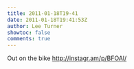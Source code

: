 ```yaml
---
title: 2011-01-18T19-41
date: 2011-01-18T19:41:53Z
author: Lee Turner
showtoc: false
comments: true
---
```


Out on the bike http://instagr.am/p/BFOAl/

